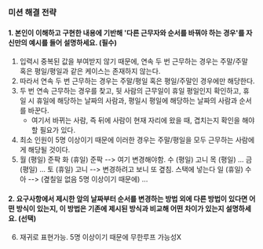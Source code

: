 ### 미션 해결 전략

#### 1. 본인이 이해하고 구현한 내용에 기반해 '다른 근무자와 순서를 바꿔야 하는 경우'를 자신만의 예시를 들어 설명하세요. (필수)

1. 입력시 중복된 값을 부여받지 않기 때문에, 연속 두 번 근무하는 경우는 주말/주말 혹은 평일/평일과 같은 케이스는 존재하지 않는다.
2. 따라서 연속 두 번 근무하는 경우는 주말/평일 혹은 평일/주말인 경우에만 해당한다.
3. 두 번 연속 근무하는 경우를 찾고, 뒷 사람의 근무일이 휴일 평일인지 확인하고, 휴일 시 휴일에 해당하는 날짜의 사람과, 평일시 평일에 해당하는 날짜의 사람과 순서를 바꾼다.
   - 여기서 바뀌는 사람, 즉 뒤에 사람이 현재 자리에 왔을 때, 겹치는지 확인을 해야할 필요가 있다.
4. 최소 인원이 5명 이상이기 때문에 이러한 경우는 주말/평일을 모두 근무하는 사람에게 해당될 것이다.
5. 월 (평일) 준팍
   화 (휴일) 준팍 --> 여기 변경해야함.
   수 (평일) 고니
   목 (평일) ...
   금 (평일) ...
   토 (휴일) 고니 --> 변경하려고 보니 또 곂침. 스택에 넣는다
   일 (휴일) 수아 --> (곂칠일 없음 5명 이상이기 때문에)
   ...

#### 2. 요구사항에서 제시한 앞의 날짜부터 순서를 변경하는 방법 외에 다른 방법이 있다면 어떤 방식이 있는지, 이 방법은 기존에 제시된 방식과 비교해 어떤 차이가 있는지 설명하세요. (선택)

6. 재귀로 표현가능. 5명 이상이기 때문에 무한루프 가능성X
